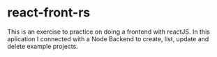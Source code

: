 # react-front-rs

This is an exercise to practice on doing a frontend with reactJS.
In this aplication I connected with a Node Backend to create, list, update and delete example projects. 
